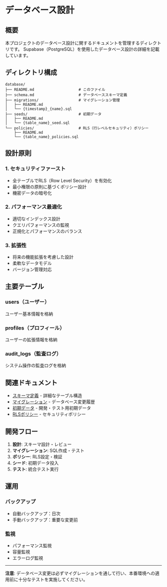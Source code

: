 # データベース設計

## 概要

本プロジェクトのデータベース設計に関するドキュメントを管理するディレクトリです。
Supabase（PostgreSQL）を使用したデータベース設計の詳細を記載しています。

## ディレクトリ構成

```
database/
├── README.md                    # このファイル
├── schema.md                    # データベーススキーマ定義
├── migrations/                  # マイグレーション管理
│   ├── README.md
│   └── {timestamp}_{name}.sql
├── seeds/                       # 初期データ
│   ├── README.md
│   └── {table_name}_seed.sql
└── policies/                    # RLS（行レベルセキュリティ）ポリシー
    ├── README.md
    └── {table_name}_policies.sql
```

## 設計原則

### 1. セキュリティファースト
- 全テーブルでRLS（Row Level Security）を有効化
- 最小権限の原則に基づくポリシー設計
- 機密データの暗号化

### 2. パフォーマンス最適化
- 適切なインデックス設計
- クエリパフォーマンスの監視
- 正規化とパフォーマンスのバランス

### 3. 拡張性
- 将来の機能拡張を考慮した設計
- 柔軟なデータモデル
- バージョン管理対応

## 主要テーブル

### users（ユーザー）
ユーザー基本情報を格納

### profiles（プロフィール）
ユーザーの拡張情報を格納

### audit_logs（監査ログ）
システム操作の監査ログを格納

## 関連ドキュメント

- [スキーマ定義](./schema.md) - 詳細なテーブル構造
- [マイグレーション](./migrations/README.md) - データベース変更履歴
- [初期データ](./seeds/README.md) - 開発・テスト用初期データ
- [RLSポリシー](./policies/README.md) - セキュリティポリシー

## 開発フロー

1. **設計**: スキーマ設計・レビュー
2. **マイグレーション**: SQL作成・テスト
3. **ポリシー**: RLS設定・検証
4. **シード**: 初期データ投入
5. **テスト**: 統合テスト実行

## 運用

### バックアップ
- 自動バックアップ：日次
- 手動バックアップ：重要な変更前

### 監視
- パフォーマンス監視
- 容量監視
- エラーログ監視

---

**注意**: データベース変更は必ずマイグレーションを通して行い、本番環境への適用前に十分なテストを実施してください。